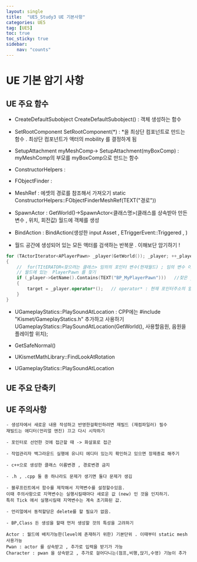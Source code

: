 ```yaml
---
layout: single
title:  "UE5_Study3 UE 기본사항"
categories: UE5
tag: [UE5]
toc: true
toc_sticky: true
sidebar:
    nav: "counts"
---
```




# UE 기본 암기 사항

## UE 주요 함수

- CreateDefaultSubobject
CreateDefaultSubobject<component>() : 객체 생성하는 함수

- SetRootComponent
SetRootComponent(*) : *을 최상단 컴포넌트로 만드는 함수 . 최상단 컴포넌트가 액터의 mobility 를 결정하게 됨 

- SetupAttachment
myMeshComp-> SetupAttachment(myBoxComp) : myMeshComp의 부모를 myBoxComp으로 만드는 함수

- ConstructorHelpers :

- FObjectFinder : 

- MeshRef : 에셋의 경로를 참조해서 가져오기 
static ConstructorHelpers::FObjectFinder<UStaticMesh>MeshRef(TEXT("경로"))

- SpawnActor : GetWorld()->SpawnActor<클래스명>(클래스를 상속받아 만든 변수 , 위치, 회전값)
월드에 객체를 생성 

- BindAction : BindAction(생성한 input Asset , ETriggerEvent::Triggered , )

- 월드 공간에 생성되어 있는 모든 액터를 검색하는 반복문 . 이해보단 암기하기 !

 
```cpp
for (TActorIterator<APlayerPawn> _player(GetWorld()); _player; ++_player) //특정 class를 찾는 구문 암기하기 
{
    //  for(TItERATOR<찾으려는 클래스> 임의의 포인터 변수(현재월드) ; 임의 변수 이름;++임의 변수 )
	// 월드에 있는  PlayerPawn 를 찾기
	if (_player->GetName().Contains(TEXT("BP_MyPlayerPawn")))	//찾은 _player의 이름이 BP_MyPlayerPawn을 포함하고 있다면 
	{
		target = _player.operator*();	// operator* : 현재 포인터주소의 알맞는 액터를 반환한다
	}
}
```

- UGameplayStatics::PlaySoundAtLocation  : 
CPP에는 #include "Kismet/GameplayStatics.h" 추가하고 사용하기
UGameplayStatics::PlaySoundAtLocation(GetWorld(), 사용할음원, 음원을 플레이할 위치);

- GetSafeNormal()

- UKismetMathLibrary::FindLookAtRotation

- UGameplayStatics::PlaySoundAtLocation



## UE 주요 단축키

## UE 주의사항

    - 생성자에서 새로운 내용 작성하고 반영한걸확인하려면 재빌드 (재컴파일러) 필수
    재빌드는 에디터(언리얼 엔진) 끄고 다시 시작하기 

    - 포인터로 선언한 것에 접근할 때 -> 화살표로 접근

    - 작업관리자 백그라운드 실행에 유니티 에디터 있는지 확인하고 있으면 장제종료 해주기 

    - c++으로 생성한 클래스 이름변경 , 경로변경 금지

    - .h , .cpp 둘 중 하나라도 문제가 생기면 둘다 문제가 생김

    - 블루프린트에서 함수를 제작해서 지역변수를 설정할수있음.  
    이때 주의사항으로 지역변수는 실행시킬때마다 새로운 값 (new) 인 것을 인지하기.  
    특히 Tick 에서 실행시킬때 지역변수는 계속 초기화된 값. 

    - 언리얼에서 동적할당은 delete를 할 필요가 없음.

    - BP,Class 든 생성을 할때 먼저 생성할 것의 특성을 고려하기

    Actor : 월드에 배치가능한(level에 존재하기 위한) 기본단위 . 이때부터 static mesh 사용가능 
    Pwan : actor 를 상속받고 , 추가로 입력을 받기가 가능
    Character : pwan 을 상속받고 , 추가로 걸어다니는(점프,비행,앉기,수영) 기능이 추가 